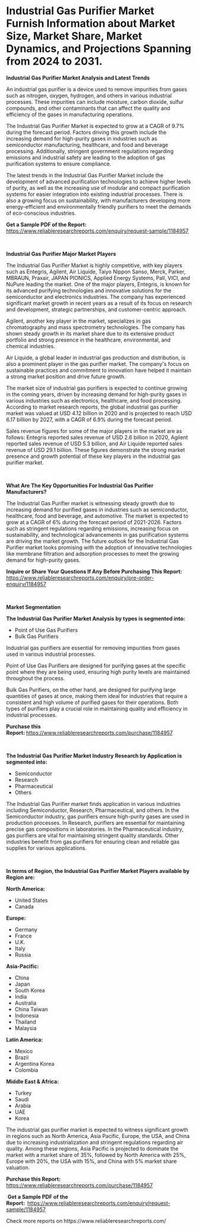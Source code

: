 <p><h1>Industrial Gas Purifier Market Furnish Information about Market Size, Market Share, Market Dynamics, and Projections Spanning from 2024 to 2031.</h1></p><p><strong>Industrial Gas Purifier Market Analysis and Latest Trends</strong></p>
<p><p>An industrial gas purifier is a device used to remove impurities from gases such as nitrogen, oxygen, hydrogen, and others in various industrial processes. These impurities can include moisture, carbon dioxide, sulfur compounds, and other contaminants that can affect the quality and efficiency of the gases in manufacturing operations.</p><p>The Industrial Gas Purifier Market is expected to grow at a CAGR of 9.7% during the forecast period. Factors driving this growth include the increasing demand for high-purity gases in industries such as semiconductor manufacturing, healthcare, and food and beverage processing. Additionally, stringent government regulations regarding emissions and industrial safety are leading to the adoption of gas purification systems to ensure compliance.</p><p>The latest trends in the Industrial Gas Purifier Market include the development of advanced purification technologies to achieve higher levels of purity, as well as the increasing use of modular and compact purification systems for easier integration into existing industrial processes. There is also a growing focus on sustainability, with manufacturers developing more energy-efficient and environmentally friendly purifiers to meet the demands of eco-conscious industries.</p></p>
<p><strong>Get a Sample PDF of the Report:&nbsp;</strong> <a href="https://www.reliableresearchreports.com/enquiry/request-sample/1184957">https://www.reliableresearchreports.com/enquiry/request-sample/1184957</a></p>
<p>&nbsp;</p>
<p><strong>Industrial Gas Purifier Major Market Players</strong></p>
<p><p>The Industrial Gas Purifier Market is highly competitive, with key players such as Entegris, Agilent, Air Liquide, Taiyo Nippon Sanso, Merck, Parker, MBRAUN, Praxair, JAPAN PIONICS, Applied Energy Systems, Pall, VICI, and NuPure leading the market. One of the major players, Entegris, is known for its advanced purifying technologies and innovative solutions for the semiconductor and electronics industries. The company has experienced significant market growth in recent years as a result of its focus on research and development, strategic partnerships, and customer-centric approach.</p><p>Agilent, another key player in the market, specializes in gas chromatography and mass spectrometry technologies. The company has shown steady growth in its market share due to its extensive product portfolio and strong presence in the healthcare, environmental, and chemical industries.</p><p>Air Liquide, a global leader in industrial gas production and distribution, is also a prominent player in the gas purifier market. The company's focus on sustainable practices and commitment to innovation have helped it maintain a strong market position and drive future growth.</p><p>The market size of industrial gas purifiers is expected to continue growing in the coming years, driven by increasing demand for high-purity gases in various industries such as electronics, healthcare, and food processing. According to market research reports, the global industrial gas purifier market was valued at USD 4.12 billion in 2020 and is projected to reach USD 6.17 billion by 2027, with a CAGR of 6.9% during the forecast period.</p><p>Sales revenue figures for some of the major players in the market are as follows: Entegris reported sales revenue of USD 2.6 billion in 2020, Agilent reported sales revenue of USD 5.3 billion, and Air Liquide reported sales revenue of USD 29.1 billion. These figures demonstrate the strong market presence and growth potential of these key players in the industrial gas purifier market.</p></p>
<p>&nbsp;</p>
<p><strong>What Are The Key Opportunities For Industrial Gas Purifier Manufacturers?</strong></p>
<p><p>The Industrial Gas Purifier market is witnessing steady growth due to increasing demand for purified gases in industries such as semiconductor, healthcare, food and beverage, and automotive. The market is expected to grow at a CAGR of 6% during the forecast period of 2021-2026. Factors such as stringent regulations regarding emissions, increasing focus on sustainability, and technological advancements in gas purification systems are driving the market growth. The future outlook for the Industrial Gas Purifier market looks promising with the adoption of innovative technologies like membrane filtration and adsorption processes to meet the growing demand for high-purity gases.</p></p>
<p><strong>Inquire or Share Your Questions If Any Before Purchasing This Report:</strong> <a href="https://www.reliableresearchreports.com/enquiry/pre-order-enquiry/1184957">https://www.reliableresearchreports.com/enquiry/pre-order-enquiry/1184957</a></p>
<p>&nbsp;</p>
<p><strong>Market Segmentation</strong></p>
<p><strong>The Industrial Gas Purifier Market Analysis by types is segmented into:</strong></p>
<p><ul><li>Point of Use Gas Purifiers</li><li>Bulk Gas Purifiers</li></ul></p>
<p><p>Industrial gas purifiers are essential for removing impurities from gases used in various industrial processes. </p><p>Point of Use Gas Purifiers are designed for purifying gases at the specific point where they are being used, ensuring high purity levels are maintained throughout the process. </p><p>Bulk Gas Purifiers, on the other hand, are designed for purifying large quantities of gases at once, making them ideal for industries that require a consistent and high volume of purified gases for their operations. Both types of purifiers play a crucial role in maintaining quality and efficiency in industrial processes.</p></p>
<p><strong>Purchase this Report:&nbsp;</strong><a href="https://www.reliableresearchreports.com/purchase/1184957">https://www.reliableresearchreports.com/purchase/1184957</a></p>
<p>&nbsp;</p>
<p><strong>The Industrial Gas Purifier Market Industry Research by Application is segmented into:</strong></p>
<p><ul><li>Semiconductor</li><li>Research</li><li>Pharmaceutical</li><li>Others</li></ul></p>
<p><p>The Industrial Gas Purifier market finds application in various industries including Semiconductor, Research, Pharmaceutical, and others. In the Semiconductor industry, gas purifiers ensure high-purity gases are used in production processes. In Research, purifiers are essential for maintaining precise gas compositions in laboratories. In the Pharmaceutical industry, gas purifiers are vital for maintaining stringent quality standards. Other industries benefit from gas purifiers for ensuring clean and reliable gas supplies for various applications.</p></p>
<p>&nbsp;</p>
<p><strong>In terms of Region, the Industrial Gas Purifier Market Players available by Region are:</strong></p>
<p>
    <p> <strong> North America: </strong>
        <ul>
            <li>United States</li>
            <li>Canada</li>
        </ul>
        </p> 
    <p> <strong> Europe: </strong>
        <ul>
            <li>Germany</li>
            <li>France</li>
            <li>U.K.</li>
            <li>Italy</li>
            <li>Russia</li>
        </ul>
        </p> 
    <p> <strong> Asia-Pacific: </strong>
        <ul>
            <li>China</li>
            <li>Japan</li>
            <li>South Korea</li>
            <li>India</li>
            <li>Australia</li>
            <li>China Taiwan</li>
            <li>Indonesia</li>
            <li>Thailand</li>
            <li>Malaysia</li>
        </ul>
        </p> 
    <p> <strong> Latin America: </strong>
        <ul>
            <li>Mexico</li>
            <li>Brazil</li>
            <li>Argentina Korea</li>
            <li>Colombia</li>
        </ul>
        </p> 
    <p> <strong> Middle East & Africa: </strong>
        <ul>
            <li>Turkey</li>
            <li>Saudi</li>
            <li>Arabia</li>
            <li>UAE</li>
            <li>Korea</li>
        </ul>
    </p>
    </p>
<p><p>The industrial gas purifier market is expected to witness significant growth in regions such as North America, Asia Pacific, Europe, the USA, and China due to increasing industrialization and stringent regulations regarding air quality. Among these regions, Asia Pacific is projected to dominate the market with a market share of 35%, followed by North America with 25%, Europe with 20%, the USA with 15%, and China with 5% market share valuation.</p></p>
<p><strong>Purchase this Report: </strong><a href="https://www.reliableresearchreports.com/purchase/1184957">https://www.reliableresearchreports.com/purchase/1184957</a></p>
<p>&nbsp;<strong>Get a Sample PDF of the Report:&nbsp;&nbsp;</strong><a href="https://www.reliableresearchreports.com/enquiry/request-sample/1184957">https://www.reliableresearchreports.com/enquiry/request-sample/1184957</a></p>
<p><strong></strong></p>
<p>Check more reports on https://www.reliableresearchreports.com/</p>